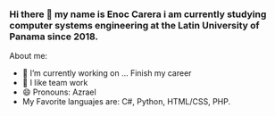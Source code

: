 ### Hi there 👋 my name is Enoc Carera i am currently studying computer systems engineering at the Latin University of Panama since 2018.

About me:

- 🔭 I’m currently working on ... Finish my career
- 👯 I like team work
- 😄 Pronouns: Azrael
- My Favorite languajes are: C#, Python, HTML/CSS, PHP.

